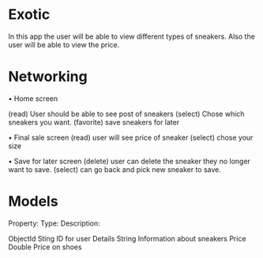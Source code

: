 # Exotic
In this app the user will be able to view different types of sneakers. Also the user will be able to view the price.

# Networking

•	Home screen

(read) User should be able to see post of sneakers
(select) Chose which sneakers you want.
(favorite) save sneakers for later

•	Final sale screen
(read) user will see price of sneaker
(select) chose your size

•	Save for later screen
(delete) user can delete the sneaker they no longer want to save.
(select) can go back and pick new sneaker to save.


# Models
Property:	            Type:	            Description:

ObjectId	            Sting	            ID for user
Details 	           String	            Information about sneakers
Price	               Double	              Price on shoes
